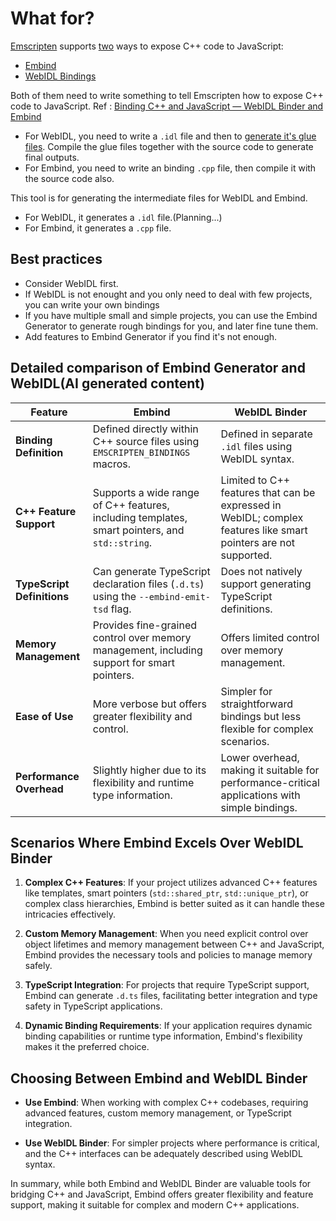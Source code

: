
# What for?

[Emscripten](https://emscripten.org/docs/introducing_emscripten/about_emscripten.html) supports [two](https://emscripten.org/docs/porting/connecting_cpp_and_javascript/index.html) ways to expose C++ code to JavaScript:

- [Embind](https://emscripten.org/docs/porting/connecting_cpp_and_javascript/embind.html)
- [WebIDL Bindings](https://emscripten.org/docs/porting/connecting_cpp_and_javascript/WebIDL-Binder.html)

Both of them need to write something to tell Emscripten how to expose C++ code to JavaScript. Ref : [Binding C++ and JavaScript — WebIDL Binder and Embind](https://emscripten.org/docs/porting/connecting_cpp_and_javascript/Interacting-with-code.html#binding-c-and-javascript-webidl-binder-and-embind)

- For WebIDL, you need to write a `.idl` file and then to [generate it's glue files](https://emscripten.org/docs/porting/connecting_cpp_and_javascript/WebIDL-Binder.html#generating-the-bindings-glue-code). Compile the glue files together with the source code to generate final outputs.
- For Embind, you need to write an binding `.cpp` file, then compile it with the source code also.

This tool is for generating the intermediate files for WebIDL and Embind.

- For WebIDL, it generates a `.idl` file.(Planning...)
- For Embind, it generates a `.cpp` file.

## Best practices

- Consider WebIDL first.
- If WebIDL is not enought and you only need to deal with few projects, you can write your own bindings
- If you have multiple small and simple projects, you can use the Embind Generator to generate rough bindings for you, and later fine tune them.
- Add features to Embind Generator if you find it's not enough.


## Detailed comparison of Embind Generator and WebIDL(AI generated content)

| Feature                      | **Embind**                                                                                   | **WebIDL Binder**                                                                                   |
|------------------------------|----------------------------------------------------------------------------------------------|------------------------------------------------------------------------------------------------------|
| **Binding Definition**       | Defined directly within C++ source files using `EMSCRIPTEN_BINDINGS` macros.                 | Defined in separate `.idl` files using WebIDL syntax.                                                |
| **C++ Feature Support**      | Supports a wide range of C++ features, including templates, smart pointers, and `std::string`. | Limited to C++ features that can be expressed in WebIDL; complex features like smart pointers are not supported. |
| **TypeScript Definitions**   | Can generate TypeScript declaration files (`.d.ts`) using the `--embind-emit-tsd` flag.      | Does not natively support generating TypeScript definitions.                                         |
| **Memory Management**        | Provides fine-grained control over memory management, including support for smart pointers.  | Offers limited control over memory management.                                                       |
| **Ease of Use**              | More verbose but offers greater flexibility and control.                                     | Simpler for straightforward bindings but less flexible for complex scenarios.                        |
| **Performance Overhead**     | Slightly higher due to its flexibility and runtime type information.                         | Lower overhead, making it suitable for performance-critical applications with simple bindings.       |

## Scenarios Where Embind Excels Over WebIDL Binder

1. **Complex C++ Features**: If your project utilizes advanced C++ features like templates, smart pointers (`std::shared_ptr`, `std::unique_ptr`), or complex class hierarchies, Embind is better suited as it can handle these intricacies effectively.

2. **Custom Memory Management**: When you need explicit control over object lifetimes and memory management between C++ and JavaScript, Embind provides the necessary tools and policies to manage memory safely.

3. **TypeScript Integration**: For projects that require TypeScript support, Embind can generate `.d.ts` files, facilitating better integration and type safety in TypeScript applications.

4. **Dynamic Binding Requirements**: If your application requires dynamic binding capabilities or runtime type information, Embind's flexibility makes it the preferred choice.

## Choosing Between Embind and WebIDL Binder

- **Use Embind**: When working with complex C++ codebases, requiring advanced features, custom memory management, or TypeScript integration.

- **Use WebIDL Binder**: For simpler projects where performance is critical, and the C++ interfaces can be adequately described using WebIDL syntax.

In summary, while both Embind and WebIDL Binder are valuable tools for bridging C++ and JavaScript, Embind offers greater flexibility and feature support, making it suitable for complex and modern C++ applications.

